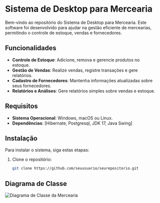 # Sistema de Desktop para Mercearia

Bem-vindo ao repositório do Sistema de Desktop para Mercearia. Este software foi desenvolvido para ajudar na gestão eficiente de mercearias, permitindo o controle de estoque, vendas e fornecedores.

## Funcionalidades

- **Controle de Estoque**: Adicione, remova e gerencie produtos no estoque.
- **Gestão de Vendas**: Realize vendas, registre transações e gere relatórios.
- **Cadastro de Fornecedores**: Mantenha informações atualizadas sobre seus fornecedores.
- **Relatórios e Análises**: Gere relatórios simples sobre vendas e estoque.

## Requisitos

- **Sistema Operacional**: Windows, macOS ou Linux.
- **Dependências**: [Hibernate, Postgresql, JDK 17, Java Swing]

## Instalação

Para instalar o sistema, siga estas etapas:

1. Clone o repositório:
   ```bash
   git clone https://github.com/seuusuario/seurepositorio.git

## Diagrama de Classe
![Diagrama de Classe da Mercearia](cdMercearia.drawio-2.png)
